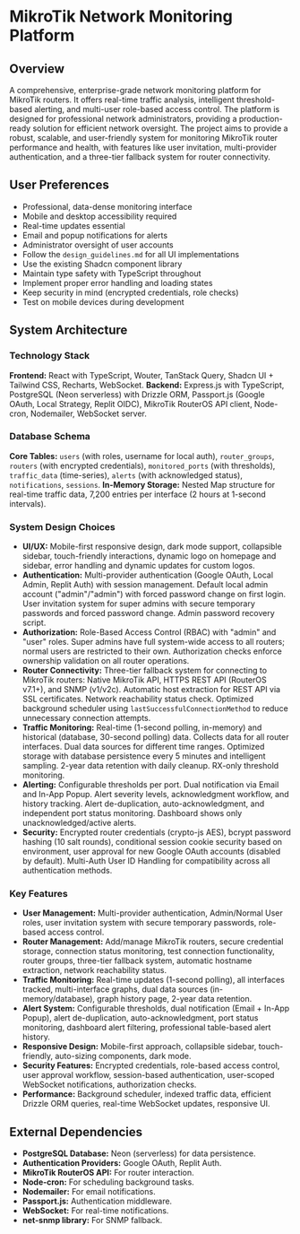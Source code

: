 # MikroTik Network Monitoring Platform

## Overview
A comprehensive, enterprise-grade network monitoring platform for MikroTik routers. It offers real-time traffic analysis, intelligent threshold-based alerting, and multi-user role-based access control. The platform is designed for professional network administrators, providing a production-ready solution for efficient network oversight. The project aims to provide a robust, scalable, and user-friendly system for monitoring MikroTik router performance and health, with features like user invitation, multi-provider authentication, and a three-tier fallback system for router connectivity.

## User Preferences
- Professional, data-dense monitoring interface
- Mobile and desktop accessibility required
- Real-time updates essential
- Email and popup notifications for alerts
- Administrator oversight of user accounts
- Follow the `design_guidelines.md` for all UI implementations
- Use the existing Shadcn component library
- Maintain type safety with TypeScript throughout
- Implement proper error handling and loading states
- Keep security in mind (encrypted credentials, role checks)
- Test on mobile devices during development

## System Architecture

### Technology Stack
**Frontend:** React with TypeScript, Wouter, TanStack Query, Shadcn UI + Tailwind CSS, Recharts, WebSocket.
**Backend:** Express.js with TypeScript, PostgreSQL (Neon serverless) with Drizzle ORM, Passport.js (Google OAuth, Local Strategy, Replit OIDC), MikroTik RouterOS API client, Node-cron, Nodemailer, WebSocket server.

### Database Schema
**Core Tables:** `users` (with roles, username for local auth), `router_groups`, `routers` (with encrypted credentials), `monitored_ports` (with thresholds), `traffic_data` (time-series), `alerts` (with acknowledged status), `notifications`, `sessions`.
**In-Memory Storage:** Nested Map structure for real-time traffic data, 7,200 entries per interface (2 hours at 1-second intervals).

### System Design Choices
- **UI/UX:** Mobile-first responsive design, dark mode support, collapsible sidebar, touch-friendly interactions, dynamic logo on homepage and sidebar, error handling and dynamic updates for custom logos.
- **Authentication:** Multi-provider authentication (Google OAuth, Local Admin, Replit Auth) with session management. Default local admin account ("admin"/"admin") with forced password change on first login. User invitation system for super admins with secure temporary passwords and forced password change. Admin password recovery script.
- **Authorization:** Role-Based Access Control (RBAC) with "admin" and "user" roles. Super admins have full system-wide access to all routers; normal users are restricted to their own. Authorization checks enforce ownership validation on all router operations.
- **Router Connectivity:** Three-tier fallback system for connecting to MikroTik routers: Native MikroTik API, HTTPS REST API (RouterOS v7.1+), and SNMP (v1/v2c). Automatic host extraction for REST API via SSL certificates. Network reachability status check. Optimized background scheduler using `lastSuccessfulConnectionMethod` to reduce unnecessary connection attempts.
- **Traffic Monitoring:** Real-time (1-second polling, in-memory) and historical (database, 30-second polling) data. Collects data for all router interfaces. Dual data sources for different time ranges. Optimized storage with database persistence every 5 minutes and intelligent sampling. 2-year data retention with daily cleanup. RX-only threshold monitoring.
- **Alerting:** Configurable thresholds per port. Dual notification via Email and In-App Popup. Alert severity levels, acknowledgment workflow, and history tracking. Alert de-duplication, auto-acknowledgment, and independent port status monitoring. Dashboard shows only unacknowledged/active alerts.
- **Security:** Encrypted router credentials (crypto-js AES), bcrypt password hashing (10 salt rounds), conditional session cookie security based on environment, user approval for new Google OAuth accounts (disabled by default). Multi-Auth User ID Handling for compatibility across all authentication methods.

### Key Features
- **User Management:** Multi-provider authentication, Admin/Normal User roles, user invitation system with secure temporary passwords, role-based access control.
- **Router Management:** Add/manage MikroTik routers, secure credential storage, connection status monitoring, test connection functionality, router groups, three-tier fallback system, automatic hostname extraction, network reachability status.
- **Traffic Monitoring:** Real-time updates (1-second polling), all interfaces tracked, multi-interface graphs, dual data sources (in-memory/database), graph history page, 2-year data retention.
- **Alert System:** Configurable thresholds, dual notification (Email + In-App Popup), alert de-duplication, auto-acknowledgment, port status monitoring, dashboard alert filtering, professional table-based alert history.
- **Responsive Design:** Mobile-first approach, collapsible sidebar, touch-friendly, auto-sizing components, dark mode.
- **Security Features:** Encrypted credentials, role-based access control, user approval workflow, session-based authentication, user-scoped WebSocket notifications, authorization checks.
- **Performance:** Background scheduler, indexed traffic data, efficient Drizzle ORM queries, real-time WebSocket updates, responsive UI.

## External Dependencies
-   **PostgreSQL Database:** Neon (serverless) for data persistence.
-   **Authentication Providers:** Google OAuth, Replit Auth.
-   **MikroTik RouterOS API:** For router interaction.
-   **Node-cron:** For scheduling background tasks.
-   **Nodemailer:** For email notifications.
-   **Passport.js:** Authentication middleware.
-   **WebSocket:** For real-time notifications.
-   **net-snmp library:** For SNMP fallback.